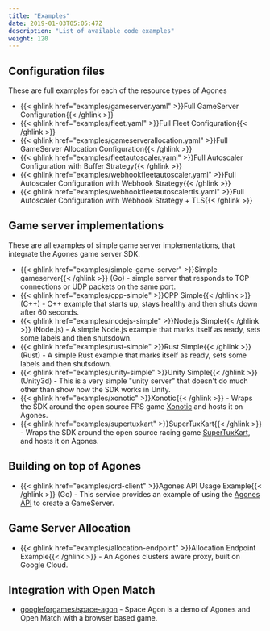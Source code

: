```yaml
---
title: "Examples"
date: 2019-01-03T05:05:47Z
description: "List of available code examples"
weight: 120
---
```


## Configuration files

These are full examples for each of the resource types of Agones

- {{< ghlink href="examples/gameserver.yaml" >}}Full GameServer Configuration{{< /ghlink >}}
- {{< ghlink href="examples/fleet.yaml" >}}Full Fleet Configuration{{< /ghlink >}}
- {{< ghlink href="examples/gameserverallocation.yaml" >}}Full GameServer Allocation Configuration{{< /ghlink >}}
- {{< ghlink href="examples/fleetautoscaler.yaml" >}}Full Autoscaler Configuration with Buffer Strategy{{< /ghlink >}}
- {{< ghlink href="examples/webhookfleetautoscaler.yaml" >}}Full Autoscaler Configuration with Webhook Strategy{{< /ghlink >}}
- {{< ghlink href="examples/webhookfleetautoscalertls.yaml" >}}Full Autoscaler Configuration with Webhook Strategy + TLS{{< /ghlink >}}

## Game server implementations

These are all examples of simple game server implementations, that integrate the Agones game server SDK.

* {{< ghlink href="examples/simple-game-server" >}}Simple gameserver{{< /ghlink >}} (Go) - simple server that
  responds to TCP connections or UDP packets on the same port.
* {{< ghlink href="examples/cpp-simple" >}}CPP Simple{{< /ghlink >}} (C++) - C++ example that starts up, stays
  healthy and then shuts down after 60 seconds.
* {{< ghlink href="examples/nodejs-simple" >}}Node.js Simple{{< /ghlink >}} (Node.js) -
  A simple Node.js example that marks itself as ready, sets some labels and then shutsdown.
* {{< ghlink href="examples/rust-simple" >}}Rust Simple{{< /ghlink >}} (Rust) -
  A simple Rust example that marks itself as ready, sets some labels and then shutsdown.
* {{< ghlink href="examples/unity-simple" >}}Unity Simple{{< /ghlink >}} (Unity3d)  -
  This is a very simple "unity server" that doesn't do much other than show how the SDK works in Unity.
* {{< ghlink href="examples/xonotic" >}}Xonotic{{< /ghlink >}} - Wraps the SDK around the open source FPS game
  [Xonotic](http://www.xonotic.org) and hosts it on Agones.
* {{< ghlink href="examples/supertuxkart" >}}SuperTuxKart{{< /ghlink >}} \- Wraps the SDK around the open source
  racing game [SuperTuxKart](https://supertuxkart.net/), and hosts it on Agones.

## Building on top of Agones

- {{< ghlink href="examples/crd-client" >}}Agones API Usage Example{{< /ghlink >}} (Go) -
  This service provides an example of using the [Agones API](https://pkg.go.dev/agones.dev/agones/pkg/client/clientset/versioned/typed/agones/v1)
  to create a GameServer.

## Game Server Allocation

- {{< ghlink href="examples/allocation-endpoint" >}}Allocation Endpoint Example{{< /ghlink >}} - An Agones clusters 
  aware proxy, built on Google Cloud.

## Integration with Open Match

* [googleforgames/space-agon](https://github.com/googleforgames/space-agon) - Space Agon is a demo of Agones and 
  Open Match with a browser based game.
